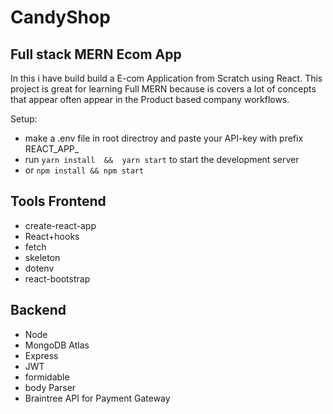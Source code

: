 

# CandyShop
## Full stack MERN Ecom App 

In this i have build build a E-com  Application from Scratch using React. This project is great for learning Full MERN because is covers a lot of concepts that appear often appear
in the Product based company workflows.

Setup:
- make a .env file in root directroy  and paste your API-key with prefix REACT_APP_
- run ```yarn install  &&  yarn start``` to start the development server
- or ```npm install && npm start```

## Tools Frontend
 - create-react-app
 - React+hooks
 - fetch
 - skeleton
 - dotenv
 - react-bootstrap
 
## Backend
 - Node
 - MongoDB Atlas
 - Express
 - JWT
 - formidable
 - body Parser
 - Braintree API for Payment Gateway
 
 


